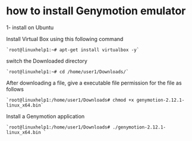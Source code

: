 # how to install Genymotion emulator

1- install on Ubuntu

  Install Virtual Box using this following command
    
    `root@linuxhelp1:~# apt-get install virtualbox -y`
    
  switch the Downloaded directory
    
    `root@linuxhelp1:~# cd /home/user1/Downloads/`
  
  After downloading a file, give a executable file permission for the file as follows
    
    `root@linuxhelp1:/home/user1/Downloads# chmod +x genymotion-2.12.1-linux_x64.bin`
  
  Install a Genymotion application
    
    `root@linuxhelp1:/home/user1/Downloads# ./genymotion-2.12.1-linux_x64.bin `
